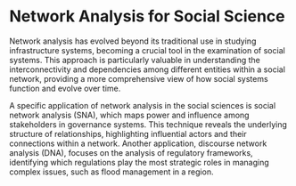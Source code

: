 # Network Analysis for Social Science

Network analysis has evolved beyond its traditional use in studying infrastructure systems, becoming a crucial tool in the examination of social systems. This approach is particularly valuable in understanding the interconnectivity and dependencies among different entities within a social network, providing a more comprehensive view of how social systems function and evolve over time.

A specific application of network analysis in the social sciences is social network analysis (SNA), which maps power and influence among stakeholders in governance systems. This technique reveals the underlying structure of relationships, highlighting influential actors and their connections within a network. Another application, discourse network analysis (DNA), focuses on the analysis of regulatory frameworks, identifying which regulations play the most strategic roles in managing complex issues, such as flood management in a region.
